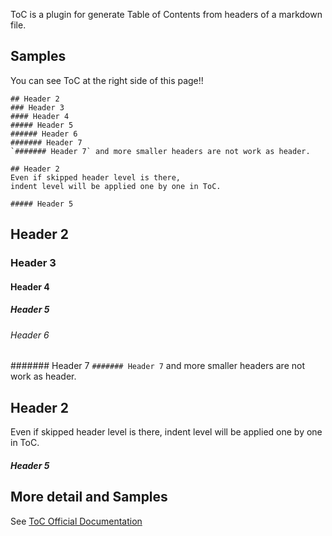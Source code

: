 
ToC is a plugin for generate Table of Contents from headers of a markdown file.

## Samples
You can see ToC at the right side of this page!!

    ## Header 2
    ### Header 3
    #### Header 4
    ##### Header 5
    ###### Header 6
    ####### Header 7
    `####### Header 7` and more smaller headers are not work as header.

    ## Header 2
    Even if skipped header level is there,
    indent level will be applied one by one in ToC.

    ##### Header 5


## Header 2
### Header 3
#### Header 4
##### Header 5
###### Header 6
####### Header 7
`####### Header 7` and more smaller headers are not work as header.

## Header 2
Even if skipped header level is there,
indent level will be applied one by one in ToC.

##### Header 5


## More detail and Samples
See [ToC Official Documentation](https://python-markdown.github.io/extensions/toc/)
